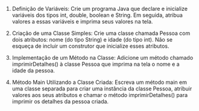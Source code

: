 1. Definição de Variáveis: Crie um programa Java que declare e inicialize variáveis dos tipos int, double, boolean e String. Em seguida, atribua valores a essas variáveis e imprima seus valores na tela.

2. Criação de uma Classe Simples: Crie uma classe chamada Pessoa com dois atributos: nome (do tipo String) e idade (do tipo int). Não se esqueça de incluir um construtor que inicialize esses atributos.

3. Implementação de um Método na Classe: Adicione um método chamado imprimirDetalhes() à classe Pessoa que imprima na tela o nome e a idade da pessoa.

4. Método Main Utilizando a Classe Criada: Escreva um método main em uma classe separada para criar uma instância da classe Pessoa, atribuir valores aos seus atributos e chamar o método imprimirDetalhes() para imprimir os detalhes da pessoa criada.